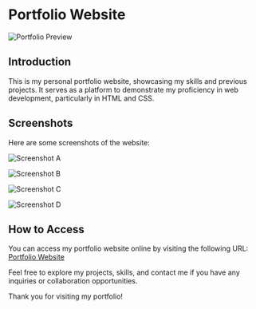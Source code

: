 # Portfolio Website

![Portfolio Preview](https://github.com/belhajjamorsamar/Portfolio-website/assets/90092910/92dc17e2-f857-436e-b05a-c230a1fd5b53)

## Introduction

This is my personal portfolio website, showcasing my skills and previous projects. It serves as a platform to demonstrate my proficiency in web development, particularly in HTML and CSS.

## Screenshots

Here are some screenshots of the website:

![Screenshot A](https://github.com/belhajjamorsamar/Portfolio-website/assets/90092910/92dc17e2-f857-436e-b05a-c230a1fd5b53)

![Screenshot B](https://github.com/belhajjamorsamar/Portfolio-website/assets/90092910/51a4aeb6-76ea-4f3c-94d1-4730c2789267)

![Screenshot C](https://github.com/belhajjamorsamar/Portfolio-website/assets/90092910/b4691909-0b47-4e38-b981-5d7d2c6cca5b)

![Screenshot D](https://github.com/belhajjamorsamar/Portfolio-website/assets/90092910/b9854aaf-222c-41bb-a035-c553e00fbeba)

## How to Access

You can access my portfolio website online by visiting the following URL: [Portfolio Website](https://your-portfolio-url.com)

Feel free to explore my projects, skills, and contact me if you have any inquiries or collaboration opportunities.

Thank you for visiting my portfolio!
